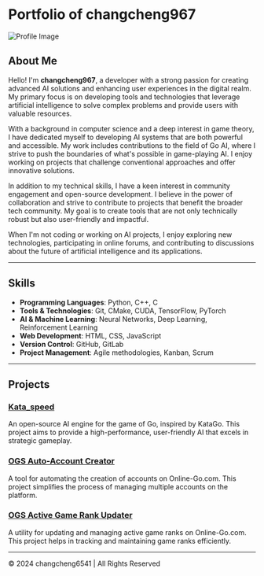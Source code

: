 # Portfolio of changcheng967

![Profile Image](https://i.imgur.com/I4jsbeD.gif)

## About Me

Hello! I'm **changcheng967**, a developer with a strong passion for creating advanced AI solutions and enhancing user experiences in the digital realm. My primary focus is on developing tools and technologies that leverage artificial intelligence to solve complex problems and provide users with valuable resources.

With a background in computer science and a deep interest in game theory, I have dedicated myself to developing AI systems that are both powerful and accessible. My work includes contributions to the field of Go AI, where I strive to push the boundaries of what's possible in game-playing AI. I enjoy working on projects that challenge conventional approaches and offer innovative solutions.

In addition to my technical skills, I have a keen interest in community engagement and open-source development. I believe in the power of collaboration and strive to contribute to projects that benefit the broader tech community. My goal is to create tools that are not only technically robust but also user-friendly and impactful.

When I'm not coding or working on AI projects, I enjoy exploring new technologies, participating in online forums, and contributing to discussions about the future of artificial intelligence and its applications.

---

## Skills

- **Programming Languages**: Python, C++, C
- **Tools & Technologies**: Git, CMake, CUDA, TensorFlow, PyTorch
- **AI & Machine Learning**: Neural Networks, Deep Learning, Reinforcement Learning
- **Web Development**: HTML, CSS, JavaScript
- **Version Control**: GitHub, GitLab
- **Project Management**: Agile methodologies, Kanban, Scrum

---

## Projects

### [Kata_speed](https://github.com/changcheng967/Kata_speed)
An open-source AI engine for the game of Go, inspired by KataGo. This project aims to provide a high-performance, user-friendly AI that excels in strategic gameplay.

### [OGS Auto-Account Creator](https://github.com/changcheng967/OGS-Auto-Account-Creator)
A tool for automating the creation of accounts on Online-Go.com. This project simplifies the process of managing multiple accounts on the platform.

### [OGS Active Game Rank Updater](https://github.com/changcheng967/OGS-Active-Game-Rank-Updater)
A utility for updating and managing active game ranks on Online-Go.com. This project helps in tracking and maintaining game ranks efficiently.

---

© 2024 changcheng6541 | All Rights Reserved
